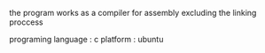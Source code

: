 the program works as a  compiler for assembly excluding the linking proccess 

programing language : c
platform : ubuntu
